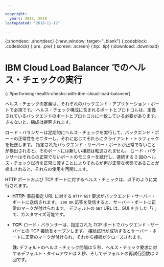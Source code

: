 ```yaml
---

copyright:
  years: 2017, 2018
lastupdated: "2018-11-12"

---
```


{:shortdesc: .shortdesc}
{:new_window: target="_blank"}
{:codeblock: .codeblock}
{:pre: .pre}
{:screen: .screen}
{:tip: .tip}
{:download: .download}

# IBM Cloud Load Balancer でのヘルス・チェックの実行
{: #performing-health-checks-with-ibm-cloud-load-balancer}

ヘルス・チェックの定義は、それぞれのバックエンド・アプリケーション・ポートで必須です。 ヘルス・チェック構成に含まれるポートとプロトコルは、定義されているバックエンドのポートとプロトコルに一致している必要があります。さもないと、構成は拒否されます。 

ロード・バランサーは定期的にヘルス・チェックを実行して、バックエンド・ポートの正常性をモニターし、それに応じてそれらにクライアント・トラフィックを転送します。 指定されたバックエンド・サーバー・ポートが正常でないことが検出されると、そのポートには新しい接続は転送されません。 ロード・バランサーはそれらの正常でないポートのモニターを続行し、連続する 2 回のヘルス・チェック試行を正常に渡すことによりそれらが再び正常な状態であることが検出されると、それらの使用を再開します。 

HTTP ポートおよび TCP ポートに対するヘルス・チェックは、以下のように実行されます。

* **HTTP:** 事前指定 URL に対する `HTTP GET` 要求がバックエンド・サーバー・ポートに送信されます。 `200 OK` 応答を受信すると、サーバー・ポートに正常のマークが付けられます。 デフォルトの `GET` URL は、GUI を介した「/ 」で、カスタマイズ可能です。 

* **TCP:** ロード・バランサーは、指定された TCP ポートでバックエンド・サーバーとの TCP 接続をオープンします。 接続試行が成功するとサーバー・ポートに正常のマークが付けられ、それから接続がクローズされます。 

	**注:** デフォルトのヘルス・チェック間隔は 5 秒、ヘルス・チェック要求に対するデフォルト・タイムアウトは 2 秒、そしてデフォルトの再試行回数は 2 回です。 
